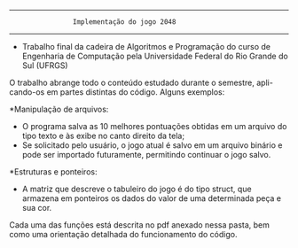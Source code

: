 -------------------------------------------------------------------
                    Implementação do jogo 2048
-------------------------------------------------------------------

- Trabalho final da cadeira de Algoritmos e Programação do curso
de Engenharia de Computação pela Universidade Federal do Rio Grande
do Sul (UFRGS)

O trabalho abrange todo o conteúdo estudado durante o semestre, apli-
cando-os em partes distintas do código. Alguns exemplos:

*Manipulação de arquivos:
  - O programa salva as 10 melhores pontuações obtidas em um arquivo 
  do tipo texto e às exibe no canto direito da tela;
  - Se solicitado pelo usuário, o jogo atual é salvo em um arquivo
  binário e pode ser importado futuramente, permitindo continuar o
  jogo salvo.
  
*Estruturas e ponteiros:
  - A matriz que descreve o tabuleiro do jogo é do tipo struct, que
  armazena em ponteiros os dados do valor de uma determinada peça e
  sua cor.
  
Cada uma das funções está descrita no pdf anexado nessa pasta, bem 
como uma orientação detalhada do funcionamento do código. 
